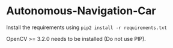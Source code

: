 # Autonomous-Navigation-Car

Install the requirements using `pip2 install -r requirements.txt`

OpenCV >= 3.2.0 needs to be installed (Do not use PIP).